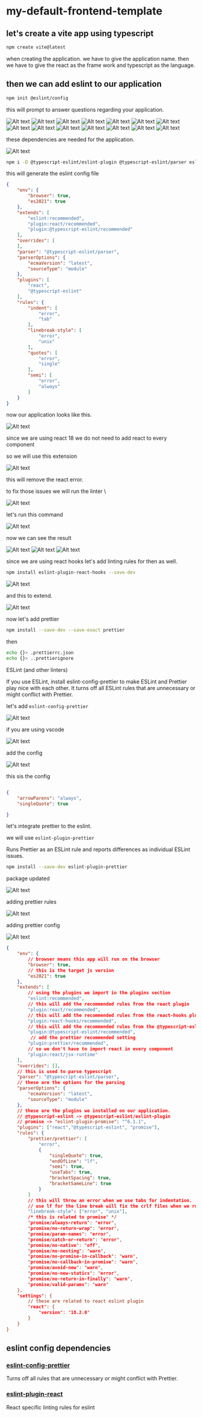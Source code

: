 # my-default-frontend-template
 
## let's create a vite app using typescript

```bash
npm create vite@latest
```
when creating the application.
we have to give the application name.
then we have to give the react as the frame work and typescript as the language.

## then we can add eslint to our application

```bash
npm init @eslint/config 
```

this will prompt to answer questions regarding your application.

![Alt text](docs/img/1.png)
![Alt text](docs/img/2.png)
![Alt text](docs/img/3.png)
![Alt text](docs/img/4.png)
![Alt text](docs/img/5.png)
![Alt text](docs/img/6.png)
![Alt text](docs/img/7.png)
![Alt text](docs/img/8.png)
![Alt text](docs/img/9.png)
![Alt text](docs/img/10.png)
![Alt text](docs/img/11.png)
![Alt text](docs/img/12.png)
![Alt text](docs/img/13.png)
![Alt text](docs/img/14.png)

these dependencies are needed for the application.

![Alt text](docs/img/15.png)

```bash
npm i -D @typescript-eslint/eslint-plugin @typescript-eslint/parser eslint eslint-plugin-react
```

this will generate the eslint config file

```json
{
    "env": {
        "browser": true,
        "es2021": true
    },
    "extends": [
        "eslint:recommended",
        "plugin:react/recommended",
        "plugin:@typescript-eslint/recommended"
    ],
    "overrides": [
    ],
    "parser": "@typescript-eslint/parser",
    "parserOptions": {
        "ecmaVersion": "latest",
        "sourceType": "module"
    },
    "plugins": [
        "react",
        "@typescript-eslint"
    ],
    "rules": {
        "indent": [
            "error",
            "tab"
        ],
        "linebreak-style": [
            "error",
            "unix"
        ],
        "quotes": [
            "error",
            "single"
        ],
        "semi": [
            "error",
            "always"
        ]
    }
}

```

now our application looks like this.

![Alt text](docs/img/16.png)

since we are using react 18 we do not need to add react to every component

so we will use this extension

![Alt text](docs/img/17.png)

this will remove the react error.

to fix those issues we will run the linter \

![Alt text](docs/img/18.png)

let's run this command

![Alt text](docs/img/19.png)

now we can see the result 

![Alt text](docs/img/20.png)
![Alt text](docs/img/21.png)
![Alt text](docs/img/22.png)

since we are using react hooks let's add linting rules for then as well.

```bash
npm install eslint-plugin-react-hooks --save-dev
```
![Alt text](docs/img/23.png)

and this to extend.

![Alt text](docs/img/24.png)


now let's add prettier


```bash
npm install --save-dev --save-exact prettier
```
then 
```bash
echo {}> .prettierrc.json
echo {}> ..prettierignore
```
ESLint (and other linters)

If you use ESLint, install eslint-config-prettier to make ESLint and Prettier play nice with each other. It turns off all ESLint rules that are unnecessary or might conflict with Prettier.

let's add `eslint-config-prettier`

![Alt text](docs/img/25.png)

if you are using vscode 

![Alt text](docs/img/26.png)

add the config

![Alt text](docs/img/27.png)


this sis the config
```json

{
    "arrowParens": "always",
    "singleQuote": true

}
```
let's integrate prettier to the eslint.

we will use `eslint-plugin-prettier `

Runs Prettier as an ESLint rule and reports differences as individual ESLint issues.


```bash
npm install --save-dev eslint-plugin-prettier
```

package updated

![Alt text](docs/img/28.png)

adding prettier rules

![Alt text](docs/img/29.png)

adding prettier config

![Alt text](docs/img/30.png)

































```json
{
    "env": {
        // browser means this app will run on the browser
		"browser": true,
        // this is the target js version
		"es2021": true
	},
	"extends": [
        // using the plugins we import in the plugins section
		"eslint:recommended",
        // this will add the recommended rules from the react plugin
		"plugin:react/recommended",
        // this will add the recommended rules from the react-hooks plugin
		"plugin:react-hooks/recommended",
        // this will add the recommended rules from the @typescript-eslint
		"plugin:@typescript-eslint/recommended",
         // add the prettier recommended setting
		"plugin:prettier/recommended",
        // so we don't have to import react in every component
		"plugin:react/jsx-runtime"
	],
	"overrides": [],
    // this is used to parse typescript
	"parser": "@typescript-eslint/parser",
    // these are the options for the parsing
	"parserOptions": {
		"ecmaVersion": "latest",
		"sourceType": "module"
	},
    // these are the plugins we installed on our application.
    // @typescript-eslint -> @typescript-eslint/eslint-plugin
    // promise -> "eslint-plugin-promise": "^6.1.1",
	"plugins": ["react","@typescript-eslint", "promise"],
	"rules": {
        "prettier/prettier": [
			"error",
			{
				"singleQuote": true,
				"endOfLine": "lf",
				"semi": true,
				"useTabs": true,
				"bracketSpacing": true,
				"bracketSameLine": true
			}
		]
        // this will throw an error when we use tabs for indentation.
        // use lf for the line break will fix the crlf files when we run the linter
		"linebreak-style": ["error", "unix"],
		/* this is related to promise" */
		"promise/always-return": "error",
		"promise/no-return-wrap": "error",
		"promise/param-names": "error",
		"promise/catch-or-return": "error",
		"promise/no-native": "off",
		"promise/no-nesting": "warn",
		"promise/no-promise-in-callback": "warn",
		"promise/no-callback-in-promise": "warn",
		"promise/avoid-new": "warn",
		"promise/no-new-statics": "error",
		"promise/no-return-in-finally": "warn",
		"promise/valid-params": "warn"
	},
	"settings": {
        // these are related to react eslint plugin
		"react": {
			"version": "18.2.0"
		}
	}
}

```

## eslint config dependencies

### [eslint-config-prettier](https://github.com/prettier/eslint-config-prettier/)
Turns off all rules that are unnecessary or might conflict with Prettier.
### [eslint-plugin-react](https://www.npmjs.com/package/eslint-plugin-react)

React specific linting rules for eslint